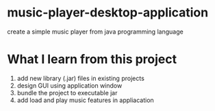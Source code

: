 # music-player-desktop-application
create a simple music player from java programming language

# What I learn from this project

1. add new library (.jar) files in existing projects
2. design GUI using application window
3. bundle the project to executable jar
4. add load and play music features in appliacation

